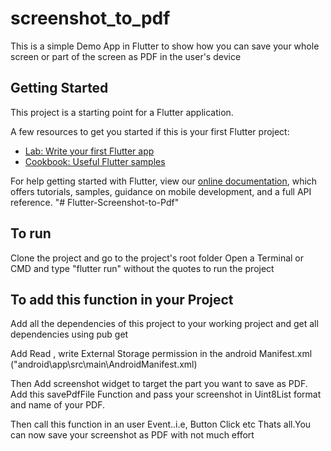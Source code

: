 # screenshot_to_pdf

This is a simple Demo App in Flutter to show how you can save your whole screen or part of the screen
as PDF in the user's device

## Getting Started

This project is a starting point for a Flutter application.

A few resources to get you started if this is your first Flutter project:

- [Lab: Write your first Flutter app](https://flutter.dev/docs/get-started/codelab)
- [Cookbook: Useful Flutter samples](https://flutter.dev/docs/cookbook)

For help getting started with Flutter, view our
[online documentation](https://flutter.dev/docs), which offers tutorials,
samples, guidance on mobile development, and a full API reference.
"# Flutter-Screenshot-to-Pdf"

## To run

Clone the project and go to the project's root folder
Open a Terminal or CMD and type "flutter run" without the quotes to run the project

## To add this function in your Project

Add all the dependencies of this project to your working project and get all dependencies using
pub get

Add Read , write External Storage permission in the android Manifest.xml
("android\app\src\main\AndroidManifest.xml)

Then Add screenshot widget to target the part you want to save as PDF.
Add this savePdfFile Function and pass your screenshot in Uint8List format and name of your PDF.

Then call this function in an user Event..i.e, Button Click etc
Thats all.You can now save your screenshot as PDF with not much effort
